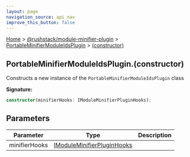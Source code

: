 ```yaml
---
layout: page
navigation_source: api_nav
improve_this_button: false
---
```



[Home](./index.md) &gt; [@rushstack/module-minifier-plugin](./module-minifier-plugin.md) &gt; [PortableMinifierModuleIdsPlugin](./module-minifier-plugin.portableminifiermoduleidsplugin.md) &gt; [(constructor)](./module-minifier-plugin.portableminifiermoduleidsplugin._constructor_.md)

## PortableMinifierModuleIdsPlugin.(constructor)

Constructs a new instance of the `PortableMinifierModuleIdsPlugin` class

<b>Signature:</b>

```typescript
constructor(minifierHooks: IModuleMinifierPluginHooks);
```

## Parameters

|  Parameter | Type | Description |
|  --- | --- | --- |
|  minifierHooks | [IModuleMinifierPluginHooks](./module-minifier-plugin.imoduleminifierpluginhooks.md) |  |
